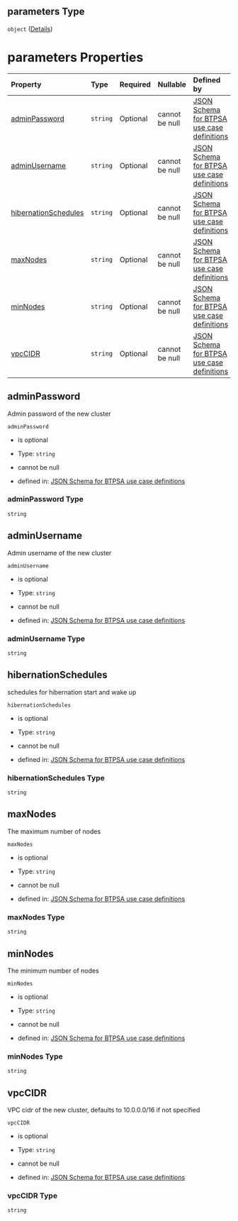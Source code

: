 ## parameters Type

`object` ([Details](btpsa-usecase-properties-services-items-allof-1-then-allof-32-then-allof-1-then-properties-parameters.md))

# parameters Properties

| Property                                      | Type     | Required | Nullable       | Defined by                                                                                                                                                                                                                                                                                                                  |
| :-------------------------------------------- | :------- | :------- | :------------- | :-------------------------------------------------------------------------------------------------------------------------------------------------------------------------------------------------------------------------------------------------------------------------------------------------------------------------- |
| [adminPassword](#adminpassword)               | `string` | Optional | cannot be null | [JSON Schema for BTPSA use case definitions](btpsa-usecase-properties-services-items-allof-1-then-allof-32-then-allof-1-then-properties-parameters-properties-adminpassword.md "undefined#/properties/services/items/allOf/1/then/allOf/32/then/allOf/1/then/properties/parameters/properties/adminPassword")               |
| [adminUsername](#adminusername)               | `string` | Optional | cannot be null | [JSON Schema for BTPSA use case definitions](btpsa-usecase-properties-services-items-allof-1-then-allof-32-then-allof-1-then-properties-parameters-properties-adminusername.md "undefined#/properties/services/items/allOf/1/then/allOf/32/then/allOf/1/then/properties/parameters/properties/adminUsername")               |
| [hibernationSchedules](#hibernationschedules) | `string` | Optional | cannot be null | [JSON Schema for BTPSA use case definitions](btpsa-usecase-properties-services-items-allof-1-then-allof-32-then-allof-1-then-properties-parameters-properties-hibernationschedules.md "undefined#/properties/services/items/allOf/1/then/allOf/32/then/allOf/1/then/properties/parameters/properties/hibernationSchedules") |
| [maxNodes](#maxnodes)                         | `string` | Optional | cannot be null | [JSON Schema for BTPSA use case definitions](btpsa-usecase-properties-services-items-allof-1-then-allof-32-then-allof-1-then-properties-parameters-properties-maxnodes.md "undefined#/properties/services/items/allOf/1/then/allOf/32/then/allOf/1/then/properties/parameters/properties/maxNodes")                         |
| [minNodes](#minnodes)                         | `string` | Optional | cannot be null | [JSON Schema for BTPSA use case definitions](btpsa-usecase-properties-services-items-allof-1-then-allof-32-then-allof-1-then-properties-parameters-properties-minnodes.md "undefined#/properties/services/items/allOf/1/then/allOf/32/then/allOf/1/then/properties/parameters/properties/minNodes")                         |
| [vpcCIDR](#vpccidr)                           | `string` | Optional | cannot be null | [JSON Schema for BTPSA use case definitions](btpsa-usecase-properties-services-items-allof-1-then-allof-32-then-allof-1-then-properties-parameters-properties-vpccidr.md "undefined#/properties/services/items/allOf/1/then/allOf/32/then/allOf/1/then/properties/parameters/properties/vpcCIDR")                           |

## adminPassword

Admin password of the new cluster

`adminPassword`

*   is optional

*   Type: `string`

*   cannot be null

*   defined in: [JSON Schema for BTPSA use case definitions](btpsa-usecase-properties-services-items-allof-1-then-allof-32-then-allof-1-then-properties-parameters-properties-adminpassword.md "undefined#/properties/services/items/allOf/1/then/allOf/32/then/allOf/1/then/properties/parameters/properties/adminPassword")

### adminPassword Type

`string`

## adminUsername

Admin username of the new cluster

`adminUsername`

*   is optional

*   Type: `string`

*   cannot be null

*   defined in: [JSON Schema for BTPSA use case definitions](btpsa-usecase-properties-services-items-allof-1-then-allof-32-then-allof-1-then-properties-parameters-properties-adminusername.md "undefined#/properties/services/items/allOf/1/then/allOf/32/then/allOf/1/then/properties/parameters/properties/adminUsername")

### adminUsername Type

`string`

## hibernationSchedules

schedules for hibernation start and wake up

`hibernationSchedules`

*   is optional

*   Type: `string`

*   cannot be null

*   defined in: [JSON Schema for BTPSA use case definitions](btpsa-usecase-properties-services-items-allof-1-then-allof-32-then-allof-1-then-properties-parameters-properties-hibernationschedules.md "undefined#/properties/services/items/allOf/1/then/allOf/32/then/allOf/1/then/properties/parameters/properties/hibernationSchedules")

### hibernationSchedules Type

`string`

## maxNodes

The maximum number of nodes

`maxNodes`

*   is optional

*   Type: `string`

*   cannot be null

*   defined in: [JSON Schema for BTPSA use case definitions](btpsa-usecase-properties-services-items-allof-1-then-allof-32-then-allof-1-then-properties-parameters-properties-maxnodes.md "undefined#/properties/services/items/allOf/1/then/allOf/32/then/allOf/1/then/properties/parameters/properties/maxNodes")

### maxNodes Type

`string`

## minNodes

The minimum number of nodes

`minNodes`

*   is optional

*   Type: `string`

*   cannot be null

*   defined in: [JSON Schema for BTPSA use case definitions](btpsa-usecase-properties-services-items-allof-1-then-allof-32-then-allof-1-then-properties-parameters-properties-minnodes.md "undefined#/properties/services/items/allOf/1/then/allOf/32/then/allOf/1/then/properties/parameters/properties/minNodes")

### minNodes Type

`string`

## vpcCIDR

VPC cidr of the new cluster, defaults to 10.0.0.0/16 if not specified

`vpcCIDR`

*   is optional

*   Type: `string`

*   cannot be null

*   defined in: [JSON Schema for BTPSA use case definitions](btpsa-usecase-properties-services-items-allof-1-then-allof-32-then-allof-1-then-properties-parameters-properties-vpccidr.md "undefined#/properties/services/items/allOf/1/then/allOf/32/then/allOf/1/then/properties/parameters/properties/vpcCIDR")

### vpcCIDR Type

`string`
